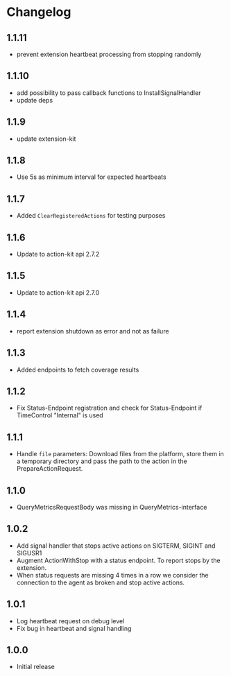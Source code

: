 # Changelog

## 1.1.11

- prevent extension heartbeat processing from stopping randomly

## 1.1.10

- add possibility to pass callback functions to InstallSignalHandler
- update deps

## 1.1.9

- update extension-kit

## 1.1.8

- Use 5s as minimum interval for expected heartbeats

## 1.1.7

- Added `ClearRegisteredActions` for testing purposes

## 1.1.6

- Update to action-kit api 2.7.2

## 1.1.5

- Update to action-kit api 2.7.0

## 1.1.4

- report extension shutdown as error and not as failure

## 1.1.3

- Added endpoints to fetch coverage results

## 1.1.2
 
- Fix Status-Endpoint registration and check for Status-Endpoint if TimeControl "Internal" is used

## 1.1.1

- Handle `file` parameters: Download files from the platform, store them in a temporary directory and pass the path to the action in the PrepareActionRequest.

## 1.1.0

- QueryMetricsRequestBody was missing in QueryMetrics-interface

## 1.0.2

- Add signal handler that stops active actions on SIGTERM, SIGINT and SIGUSR1
- Augment ActionWithStop with a status endpoint. To report stops by the extension.
- When status requests are missing 4 times in a row we consider the connection to the agent as broken and stop active actions.

## 1.0.1

- Log heartbeat request on debug level
- Fix bug in heartbeat and signal handling


## 1.0.0

- Initial release

